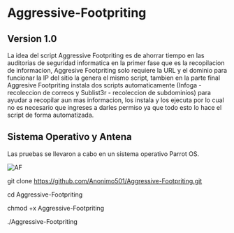 # Aggressive-Footpriting

## Version 1.0
La idea del script Aggressive Footpriting es de ahorrar tiempo en las auditorias de seguridad informatica en la primer fase que es la recopilacion de informacion, Aggresive Footpriting solo requiere la URL y el dominio para funcionar la IP del sitio la genera el mismo script, tambien en la parte final Aggresive Footpriting instala dos scripts automaticamente (Infoga - recoleccion de correos y Sublist3r - recoleccion de subdominios) para ayudar a recopilar aun mas informacion, los instala y los ejecuta por lo cual no es necesario que ingreses a darles permiso ya que todo esto lo hace el script de forma automatizada.

## Sistema Operativo y Antena
Las pruebas se llevaron a cabo en un sistema operativo Parrot OS.

![AF](https://user-images.githubusercontent.com/67207446/87739303-2c995900-c7a5-11ea-8bc2-26732d2b65ef.PNG)

git clone https://github.com/Anonimo501/Aggressive-Footpriting.git

cd Aggressive-Footpriting

chmod +x Aggressive-Footpriting

./Aggressive-Footpriting
